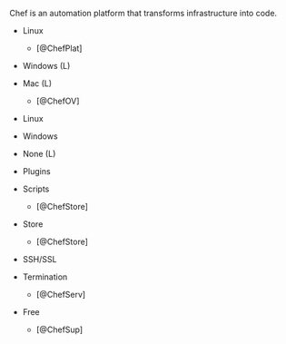 
Chef is an automation platform that transforms infrastructure into code.


- Linux
    - [@ChefPlat]
- Windows (L)

- Mac (L)
    - [@ChefOV]


- Linux

- Windows





- None (L)















- Plugins

- Scripts
    - [@ChefStore]
- Store
    - [@ChefStore]


- SSH/SSL















- Termination
    - [@ChefServ]






- Free
    - [@ChefSup]






